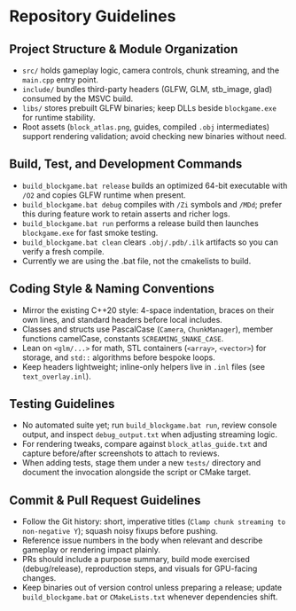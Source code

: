 ﻿# Repository Guidelines

## Project Structure & Module Organization
- `src/` holds gameplay logic, camera controls, chunk streaming, and the `main.cpp` entry point.
- `include/` bundles third-party headers (GLFW, GLM, stb_image, glad) consumed by the MSVC build.
- `libs/` stores prebuilt GLFW binaries; keep DLLs beside `blockgame.exe` for runtime stability.
- Root assets (`block_atlas.png`, guides, compiled `.obj` intermediates) support rendering validation; avoid checking new binaries without need.

## Build, Test, and Development Commands
- `build_blockgame.bat release` builds an optimized 64-bit executable with `/O2` and copies GLFW runtime when present.
- `build_blockgame.bat debug` compiles with `/Zi` symbols and `/MDd`; prefer this during feature work to retain asserts and richer logs.
- `build_blockgame.bat run` performs a release build then launches `blockgame.exe` for fast smoke testing.
- `build_blockgame.bat clean` clears `.obj/.pdb/.ilk` artifacts so you can verify a fresh compile.
- Currently we are using the .bat file, not the cmakelists to build.

## Coding Style & Naming Conventions
- Mirror the existing C++20 style: 4-space indentation, braces on their own lines, and standard headers before local includes.
- Classes and structs use PascalCase (`Camera`, `ChunkManager`), member functions camelCase, constants `SCREAMING_SNAKE_CASE`.
- Lean on `<glm/...>` for math, STL containers (`<array>`, `<vector>`) for storage, and `std::` algorithms before bespoke loops.
- Keep headers lightweight; inline-only helpers live in `.inl` files (see `text_overlay.inl`).

## Testing Guidelines
- No automated suite yet; run `build_blockgame.bat run`, review console output, and inspect `debug_output.txt` when adjusting streaming logic.
- For rendering tweaks, compare against `block_atlas_guide.txt` and capture before/after screenshots to attach to reviews.
- When adding tests, stage them under a new `tests/` directory and document the invocation alongside the script or CMake target.

## Commit & Pull Request Guidelines
- Follow the Git history: short, imperative titles (`Clamp chunk streaming to non-negative Y`); squash noisy fixups before pushing.
- Reference issue numbers in the body when relevant and describe gameplay or rendering impact plainly.
- PRs should include a purpose summary, build mode exercised (debug/release), reproduction steps, and visuals for GPU-facing changes.
- Keep binaries out of version control unless preparing a release; update `build_blockgame.bat` or `CMakeLists.txt` whenever dependencies shift.

